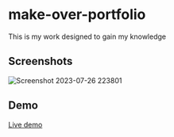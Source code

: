 # make-over-portfolio

This is my work designed to gain my knowledge


## Screenshots
![Screenshot 2023-07-26 223801](https://github.com/suba-shini7/make-over-portfolio/assets/125429575/5a8eb32a-540f-4fc8-871e-25d903868d2b)


## Demo
[Live demo](https://suba-shini7.github.io/make-over-portfolio/)
